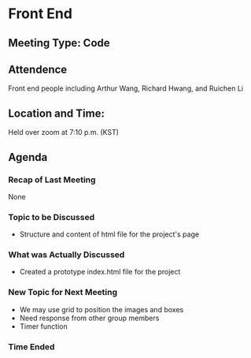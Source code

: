 # Front End

## Meeting Type: Code

## Attendence
Front end people including Arthur Wang, Richard Hwang, and Ruichen Li

## Location and Time:
Held over zoom at 7:10 p.m. (KST)

## Agenda

### Recap of Last Meeting 
None

### Topic to be Discussed
- Structure and content of html file for the project's page


### What was Actually Discussed
- Created a prototype index.html file for the project

 
### New Topic for Next Meeting
- We may use grid to position the images and boxes
- Need response from other group members
- Timer function


### Time Ended
